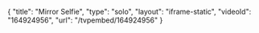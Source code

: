 {
    "title": "Mirror Selfie",
    "type": "solo",
    "layout": "iframe-static",
    "videoId": "164924956",
    "url": "\/tvpembed\/164924956"
}